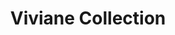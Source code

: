 ---
title: "Viviane Collection"
url: /saint-andre-de-sangonis/viviane-collection/
shop: vêtements
---
